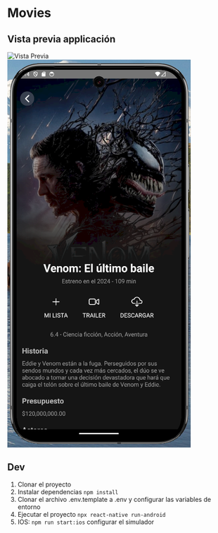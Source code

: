 # Movies

## Vista previa applicación

![Vista Previa](src/assets/images/movie.gif)
![Vista Previa](src/assets/images/Screenshot_137.png)

## Dev

1. Clonar el proyecto
2. Instalar dependencias `npm install`
3. Clonar el archivo .env.template a .env y configurar las variables de entorno
4. Ejecutar el proyecto `npx react-native run-android`
5. IOS: `npm run start:ios` configurar el simulador
